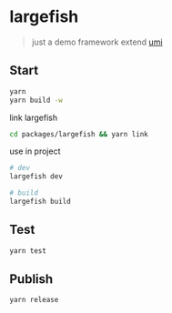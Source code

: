 # largefish

> just a demo framework extend [umi](https://github.com/umijs/umi)

## Start

```bash
yarn
yarn build -w
```

link largefish

```bash
cd packages/largefish && yarn link
```

use in project

```bash
# dev
largefish dev

# build
largefish build
```

## Test

```bash
yarn test
```

## Publish

```bash
yarn release
```
